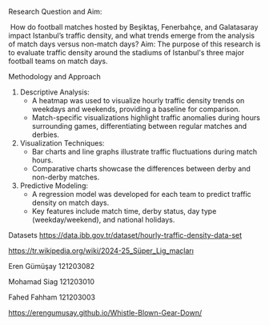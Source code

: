
Research Question and Aim:

 How do football matches hosted by Beşiktaş, Fenerbahçe, and Galatasaray impact Istanbul’s traffic density, and what trends emerge from the analysis of match days versus non-match days?
Aim: The purpose of this research is to evaluate traffic density around the stadiums of Istanbul's three major football teams on match days.

Methodology and Approach
1. Descriptive Analysis:
    * A heatmap was used to visualize hourly traffic density trends on weekdays and weekends, providing a baseline for comparison.
    * Match-specific visualizations highlight traffic anomalies during hours surrounding games, differentiating between regular matches and derbies.
2. Visualization Techniques:
    * Bar charts and line graphs illustrate traffic fluctuations during match hours.
    * Comparative charts showcase the differences between derby and non-derby matches.
3. Predictive Modeling:
    * A regression model was developed for each team to predict traffic density on match days.
    * Key features include match time, derby status, day type (weekday/weekend), and national holidays.

Datasets
https://data.ibb.gov.tr/dataset/hourly-traffic-density-data-set

https://tr.wikipedia.org/wiki/2024-25_Süper_Lig_maçları

Eren Gümüşay 121203082

Mohamad Siag 121203010

Fahed Fahham 121203003
 
https://erengumusay.github.io/Whistle-Blown-Gear-Down/
